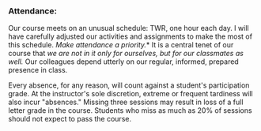 ### Attendance: 

Our course meets on an unusual schedule: TWR, one hour each day. I will have carefully adjusted our activities and assignments to make the most of this schedule. *Make attendance a priority.** It is a central tenet of our course that *we are not in it only for ourselves, but for our classmates as well.* Our colleagues depend utterly on our regular, informed, prepared presence in class.

Every absence, for any reason, will count against a student's participation grade. At the instructor's sole discretion, extreme or frequent tardiness will also incur "absences." Missing three sessions may result in loss of a full letter grade in the course. Students who miss as much as 20% of sessions should not expect to pass the course.